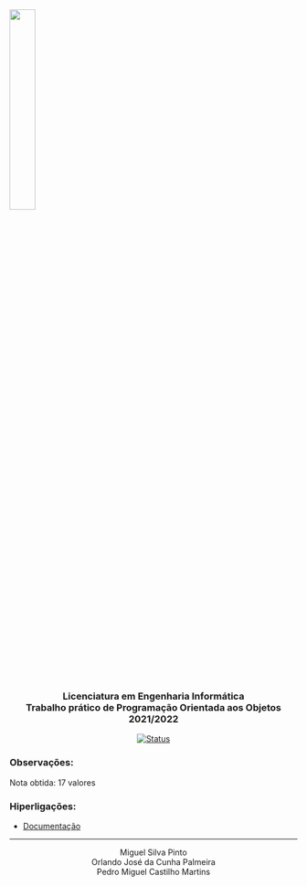 <img src='https://i.postimg.cc/hjkbcqPN/EEUM-logo.png' width="30%"/>
<h3 align="center">Licenciatura em Engenharia Informática <br> Trabalho prático de Programação Orientada aos Objetos <br> 2021/2022 </h3>

<div align="center">

[![Status](https://img.shields.io/badge/estado:-terminado-lightgrey)]()


</div>

### Observações:
Nota obtida: 17 valores

### Hiperligações: 
- [Documentação](./documentacao/allclasses-index.html)


---

<p align="center">
Miguel Silva Pinto <br>
Orlando José da Cunha Palmeira <br> 
Pedro Miguel Castilho Martins
    <br> 
</p>
